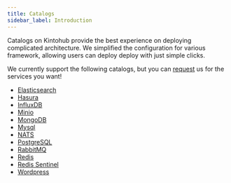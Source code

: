 ```yaml
---
title: Catalogs
sidebar_label: Introduction
---
```


Catalogs on Kintohub provide the best experience on deploying complicated architecture. We simplified the configuration for various framework, allowing users can deploy deploy with just simple clicks.

We currently support the following catalogs, but you can [request](https://discord.gg/QVgqWuw) us for the services you want!

- [Elasticsearch](/docs/catalogs/elasticsearch)
- [Hasura](/docs/catalogs/hasura)
- [InfluxDB](/docs/catalogs/influx)
- [Minio](/docs/catalogs/minio)
- [MongoDB](/docs/catalogs/mongodb)
- [Mysql](/docs/catalogs/mysql)
- [NATS](/docs/catalogs/nats)
- [PostgreSQL](/docs/catalogs/postgres)
- [RabbitMQ](/docs/catalogs/rabbitmq)
- [Redis](/docs/catalogs/redis)
- [Redis Sentinel](/docs/catalogs/redis-sentinel)
- [Wordpress](/docs/catalogs/wordpress)

